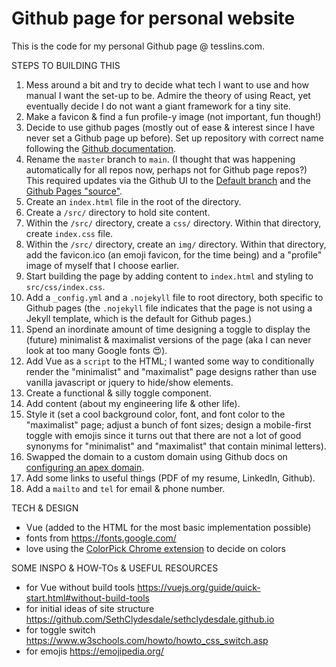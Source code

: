 # Github page for personal website

This is the code for my personal Github page @ tesslins.com.

STEPS TO BUILDING THIS
1. Mess around a bit and try to decide what tech I want to use and how manual I want the set-up to be. Admire the theory of using React, yet eventually decide I do not want a giant framework for a tiny site.
2. Make a favicon & find a fun profile-y image (not important, fun though!)
3. Decide to use github pages (mostly out of ease & interest since I have never set a Github page up before). Set up repository with correct name following the [Github documentation](https://docs.github.com/en/pages/getting-started-with-github-pages/creating-a-github-pages-site).
4. Rename the `master` branch to `main`. (I thought that was happening automatically for all repos now, perhaps not for Github page repos?) This required updates via the Github UI to the [Default branch](https://github.com/tesslins/tesslins.github.io/settings/branches) and the [Github Pages "source"](https://github.com/tesslins/tesslins.github.io/settings/pages).
5. Create an `index.html` file in the root of the directory.
6. Create a `/src/` directory to hold site content. 
7. Within the `/src/` directory, create a `css/` directory. Within that directory, create `index.css` file.
8. Within the `/src/` directory, create an `img/` directory. Within that directory, add the favicon.ico (an emoji favicon, for the time being) and a "profile" image of myself that I choose earlier.
9. Start building the page by adding content to `index.html` and styling to `src/css/index.css`.
10. Add a `_config.yml` and a `.nojekyll` file to root directory, both specific to Github pages (the `.nojekyll` file indicates that the page is not using a Jekyll template, which is the default for Github pages.)
11. Spend an inordinate amount of time designing a toggle to display the (future) minimalist & maximalist versions of the page (aka I can never look at too many Google fonts 😍).
12. Add Vue as a `script` to the HTML; I wanted some way to conditionally render the "minimalist" and "maximalist" page designs rather than use vanilla javascript or jquery to hide/show elements.
13. Create a functional & silly toggle component.
14. Add content (about my engineering life & other life).
15. Style it (set a cool background color, font, and font color to the "maximalist" page; adjust a bunch of font sizes; design a mobile-first toggle with emojis since it turns out that there are not a lot of good synonyms for "minimalist" and "maximalist" that contain minimal letters).
16. Swapped the domain to a custom domain using Github docs on [configuring an apex domain](https://docs.github.com/en/pages/configuring-a-custom-domain-for-your-github-pages-site/managing-a-custom-domain-for-your-github-pages-site#configuring-an-apex-domain=).
17. Add some links to useful things (PDF of my resume, LinkedIn, Github).
18. Add a `mailto` and `tel` for email & phone number.


TECH & DESIGN
- Vue (added to the HTML for the most basic implementation possible)
- fonts from https://fonts.google.com/
- love using the [ColorPick Chrome extension](https://chrome.google.com/webstore/detail/colorpick-eyedropper/ohcpnigalekghcmgcdcenkpelffpdolg?hl=en) to decide on colors

SOME INSPO & HOW-TOs & USEFUL RESOURCES
- for Vue without build tools https://vuejs.org/guide/quick-start.html#without-build-tools
- for initial ideas of site structure https://github.com/SethClydesdale/sethclydesdale.github.io
- for toggle switch https://www.w3schools.com/howto/howto_css_switch.asp
- for emojis https://emojipedia.org/